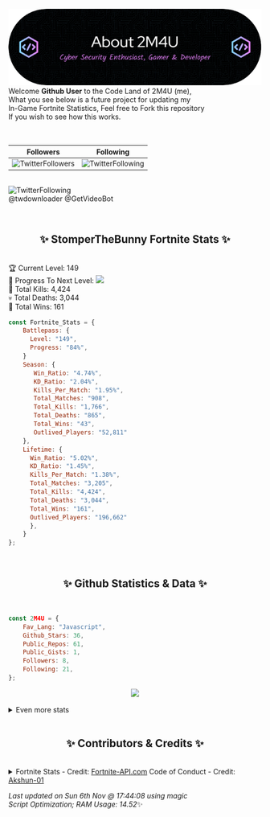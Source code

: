 
  ![Header](./src/github-banner.png)
  <br>
  Welcome **Github User** to the Code Land of 2M4U (me),<br>
  What you see below is a future project for updating my<br>
  In-Game Fortnite Statistics, Feel free to Fork this repository<br>
  If you wish to see how this works.
  <br><br>
  <br>
  
  | Followers  | Following |
  | ---------- |:---------:|
  | ![TwitterFollowers](https://img.shields.io/badge/Twitter%20Followers-79-blue)  | ![TwitterFollowing](https://img.shields.io/badge/Twitter%20Following-218-blue)  |


  <br>![TwitterFollowing](https://img.shields.io/badge/Latest%20Tweet--blue)<br>
  @twdownloader @GetVideoBot
   
  <br><h2 align="center"> ✨ StomperTheBunny Fortnite Stats ✨</h2><br>
  🏆 Current Level: 149<br>
  🎉 Progress To Next Level: ![](https://geps.dev/progress/84)<br>
  🎯 Total Kills: 4,424<br>
  💀 Total Deaths: 3,044<br>
  👑 Total Wins: 161<br>

```js
const Fortnite_Stats = {
    Battlepass: {
      Level: "149",
      Progress: "84%",    
    }
    Season: { 
       Win_Ratio: "4.74%",
       KD_Ratio: "2.04%",
       Kills_Per_Match: "1.95%",
       Total_Matches: "908",
       Total_Kills: "1,766",
       Total_Deaths: "865",
       Total_Wins: "43",
       Outlived_Players: "52,811"
    },
    Lifetime: {
      Win_Ratio: "5.02%",
      KD_Ratio: "1.45%",
      Kills_Per_Match: "1.38%",
      Total_Matches: "3,205",
      Total_Kills: "4,424",
      Total_Deaths: "3,044",
      Total_Wins: "161",
      Outlived_Players: "196,662"
      },
    }
}; 
```


<br><h2 align="center"> ✨ Github Statistics & Data ✨</h2><br>

```js
const 2M4U = {
    Fav_Lang: "Javascript",
    Github_Stars: 36,
    Public_Repos: 61,
    Public_Gists: 1,
    Followers: 8,
    Following: 21,
}; 
```

<p align="center">
<img src="https://github-readme-streak-stats.herokuapp.com/?user=2M4U&theme=tokyonight">
</p>
<details>
  <summary>
      Even more stats
  </summary>
  <p align="center">
    <img src="https://github-profile-trophy.vercel.app/?username=2M4U&theme=dracula">
    <img src="https://github-readme-stats.vercel.app/api?username=2M4U&theme=tokyonight&count_private=true&show_icons=true&include_all_commits=true">
  </p>
</details>
<br><h2 align="center"> ✨ Contributors & Credits ✨</h2><br>
<details>
  <summary>
      Fortnite Stats - Credit: <a href="https://fortnite-api.com/?utm_source=github.com/2M4U/2M4U">Fortnite-API.com</a>
      Code of Conduct - Credit: <a href="https://github.com/Akshun-01">Akshun-01</a>
  </summary>
</details>

<!-- Last updated on Sun Nov 06 2022 17:44:08 GMT+0000 (Coordinated Universal Time) ;-;-->
<i>Last updated on  Sun 6th Nov @ 17:44:08 using magic<br>
Script Optimization; RAM Usage: 14.52</i>✨